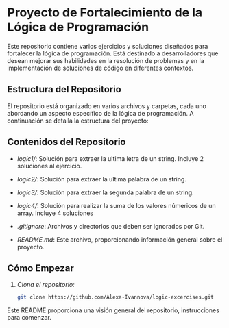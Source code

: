 # Proyecto de Fortalecimiento de la Lógica de Programación

Este repositorio contiene varios ejercicios y soluciones diseñados para fortalecer la lógica de programación. Está destinado a desarrolladores que desean mejorar sus habilidades en la resolución de problemas y en la implementación de soluciones de código en diferentes contextos.

## Estructura del Repositorio

El repositorio está organizado en varios archivos y carpetas, cada uno abordando un aspecto específico de la lógica de programación. A continuación se detalla la estructura del proyecto:


## Contenidos del Repositorio
- *logic1/*: Solución para extraer la ultima letra de un string. Incluye 2 soluciones al ejercicio.
- *logic2/*: Solución para extraer la ultima palabra de un string.
- *logic3/*: Solución para extraer la segunda palabra de un string.
- *logic4/*: Solución para realizar la suma de los valores númericos de un array. Incluye 4 soluciones

- *.gitignore*: Archivos y directorios que deben ser ignorados por Git.

- *README.md*: Este archivo, proporcionando información general sobre el proyecto.

## Cómo Empezar

1. *Clona el repositorio:*

   ```bash
   git clone https://github.com/Alexa-Ivannova/logic-excercises.git


Este README proporciona una visión general del repositorio, instrucciones para comenzar.